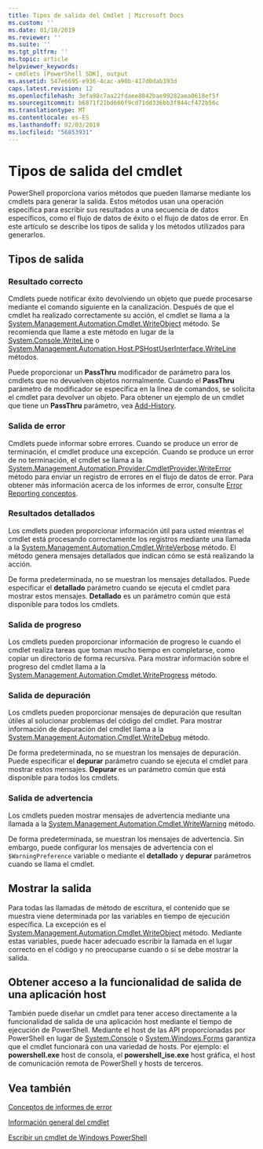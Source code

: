 ```yaml
---
title: Tipos de salida del Cmdlet | Microsoft Docs
ms.custom: ''
ms.date: 01/18/2019
ms.reviewer: ''
ms.suite: ''
ms.tgt_pltfrm: ''
ms.topic: article
helpviewer_keywords:
- cmdlets [PowerShell SDK], output
ms.assetid: 547e6695-e936-4cac-a90b-417d0dab393d
caps.latest.revision: 12
ms.openlocfilehash: 3efa98c7aa22fdaee8042bae99282aea0618ef5f
ms.sourcegitcommit: b6871f21bd666f9cd71dd336bb3f844cf472b56c
ms.translationtype: MT
ms.contentlocale: es-ES
ms.lasthandoff: 02/03/2019
ms.locfileid: "56853931"
---
```

# <a name="types-of-cmdlet-output"></a>Tipos de salida del cmdlet

PowerShell proporciona varios métodos que pueden llamarse mediante los cmdlets para generar la salida. Estos métodos usan una operación específica para escribir sus resultados a una secuencia de datos específicos, como el flujo de datos de éxito o el flujo de datos de error. En este artículo se describe los tipos de salida y los métodos utilizados para generarlos.

## <a name="types-of-output"></a>Tipos de salida

### <a name="success-output"></a>Resultado correcto

Cmdlets puede notificar éxito devolviendo un objeto que puede procesarse mediante el comando siguiente en la canalización. Después de que el cmdlet ha realizado correctamente su acción, el cmdlet se llama a la [System.Management.Automation.Cmdlet.WriteObject](/dotnet/api/System.Management.Automation.Cmdlet.WriteObject) método. Se recomienda que llame a este método en lugar de la [System.Console.WriteLine](/dotnet/api/System.Console.WriteLine) o [System.Management.Automation.Host.PSHostUserInterface.WriteLine](/dotnet/api/System.Management.Automation.Host.PSHostUserInterface.WriteLine) métodos.

Puede proporcionar un **PassThru** modificador de parámetro para los cmdlets que no devuelven objetos normalmente.
Cuando el **PassThru** parámetro de modificador se especifica en la línea de comandos, se solicita el cmdlet para devolver un objeto. Para obtener un ejemplo de un cmdlet que tiene un **PassThru** parámetro, vea [Add-History](/powershell/module/Microsoft.PowerShell.Core/Add-History).

### <a name="error-output"></a>Salida de error

Cmdlets puede informar sobre errores. Cuando se produce un error de terminación, el cmdlet produce una excepción. Cuando se produce un error de no terminación, el cmdlet se llama a la [System.Management.Automation.Provider.CmdletProvider.WriteError](/dotnet/api/System.Management.Automation.Provider.CmdletProvider.WriteError) método para enviar un registro de errores en el flujo de datos de error. Para obtener más información acerca de los informes de error, consulte [Error Reporting conceptos](./error-reporting-concepts.md).

### <a name="verbose-output"></a>Resultados detallados

Los cmdlets pueden proporcionar información útil para usted mientras el cmdlet está procesando correctamente los registros mediante una llamada a la [System.Management.Automation.Cmdlet.WriteVerbose](/dotnet/api/System.Management.Automation.Cmdlet.WriteVerbose) método. El método genera mensajes detallados que indican cómo se está realizando la acción.

De forma predeterminada, no se muestran los mensajes detallados. Puede especificar el **detallado** parámetro cuando se ejecuta el cmdlet para mostrar estos mensajes. **Detallado** es un parámetro común que está disponible para todos los cmdlets.

### <a name="progress-output"></a>Salida de progreso

Los cmdlets pueden proporcionar información de progreso le cuando el cmdlet realiza tareas que toman mucho tiempo en completarse, como copiar un directorio de forma recursiva. Para mostrar información sobre el progreso del cmdlet llama a la [System.Management.Automation.Cmdlet.WriteProgress](/dotnet/api/System.Management.Automation.Cmdlet.WriteProgress) método.

### <a name="debug-output"></a>Salida de depuración

Los cmdlets pueden proporcionar mensajes de depuración que resultan útiles al solucionar problemas del código del cmdlet. Para mostrar información de depuración del cmdlet llama a la [System.Management.Automation.Cmdlet.WriteDebug](/dotnet/api/System.Management.Automation.Cmdlet.WriteDebug) método.

De forma predeterminada, no se muestran los mensajes de depuración. Puede especificar el **depurar** parámetro cuando se ejecuta el cmdlet para mostrar estos mensajes. **Depurar** es un parámetro común que está disponible para todos los cmdlets.

### <a name="warning-output"></a>Salida de advertencia

Los cmdlets pueden mostrar mensajes de advertencia mediante una llamada a la [System.Management.Automation.Cmdlet.WriteWarning](/dotnet/api/System.Management.Automation.Cmdlet.WriteWarning) método.

De forma predeterminada, se muestran los mensajes de advertencia. Sin embargo, puede configurar los mensajes de advertencia con el `$WarningPreference` variable o mediante el **detallado** y **depurar** parámetros cuando se llama el cmdlet.

## <a name="displaying-output"></a>Mostrar la salida

Para todas las llamadas de método de escritura, el contenido que se muestra viene determinada por las variables en tiempo de ejecución específica. La excepción es el [System.Management.Automation.Cmdlet.WriteObject](/dotnet/api/System.Management.Automation.Cmdlet.WriteObject) método. Mediante estas variables, puede hacer adecuado escribir la llamada en el lugar correcto en el código y no preocuparse cuando o si se debe mostrar la salida.

## <a name="accessing-the-output-functionality-of-a-host-application"></a>Obtener acceso a la funcionalidad de salida de una aplicación host

También puede diseñar un cmdlet para tener acceso directamente a la funcionalidad de salida de una aplicación host mediante el tiempo de ejecución de PowerShell. Mediante el host de las API proporcionadas por PowerShell en lugar de [System.Console](/dotnet/api/System.Console) o [System.Windows.Forms](/dotnet/api/System.Windows.Forms) garantiza que el cmdlet funcionará con una variedad de hosts. Por ejemplo: el **powershell.exe** host de consola, el **powershell_ise.exe** host gráfica, el host de comunicación remota de PowerShell y hosts de terceros.

## <a name="see-also"></a>Vea también

[Conceptos de informes de error](./error-reporting-concepts.md)

[Información general del cmdlet](./cmdlet-overview.md)

[Escribir un cmdlet de Windows PowerShell](./writing-a-windows-powershell-cmdlet.md)